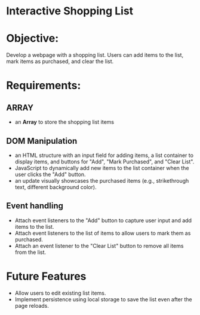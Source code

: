 # Interactive Shopping List
# Objective:

Develop a webpage with a shopping list. Users can add items to the list, mark items as purchased, and clear the list.

# Requirements:
## ARRAY
<ul>
<li>an <strong>Array</strong> to store the shopping list items</li>
</ul>

## DOM Manipulation
<ul>
<li>an HTML structure with an input field for adding items, a list container to display items, and buttons for "Add", "Mark Purchased", and "Clear List".</li>
<li>JavaScript to dynamically add new items to the list container when the user clicks the "Add" button.</li>
<li>an update visually showcases the purchased items (e.g., strikethrough text, different background color).</li>
</ul>

## Event handling
<ul>
<li>Attach event listeners to the "Add" button to capture user input and add items to the list.</li>
<li>Attach event listeners to the list of items to allow users to mark them as purchased.</li>
<li>Attach an event listener to the "Clear List" button to remove all items from the list.
 </li>
</ul>

# Future Features
<ul>
<li>Allow users to edit existing list items.</li>
<li>Implement persistence using local storage to save the list even after the page reloads.</li>
</ul>


